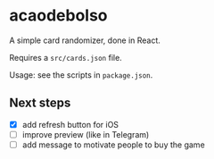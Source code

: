 # acaodebolso

A simple card randomizer, done in React.

Requires a `src/cards.json` file.

Usage: see the scripts in `package.json`.

## Next steps

- [x] add refresh button for iOS
- [ ] improve preview (like in Telegram)
- [ ] add message to motivate people to buy the game
